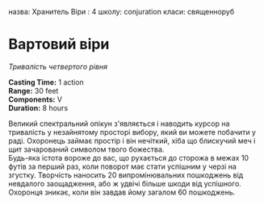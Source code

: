 назва: Хранитель Віри : 4 школу: conjuration класи: священноруб

# Вартовий віри
_Тривалість четвертого рівня_

**Casting Time:** 1 action    
**Range:** 30 feet    
**Components:** V    
**Duration:** 8 hours

Великий спектральний опікун з'являється і наводить курсор на тривалість у незайнятому просторі вибору, який ви можете побачити у раді. Охоронець займає простір і він нечіткий, хіба що блискучий меч і щит зачарований символом твого божества.    
Будь-яка істота вороже до вас, що рухається до сторожа в межах 10 футів за перший раз, коли поворот має стати успішним у черзі на згустку. Творчість наносить 20 випромінювальних пошкоджень від невдалого заощадження, або ж удвічі більше шкоди від успішного. Охоронця зникає, коли він завдав йому загалом 60 пошкоджень.